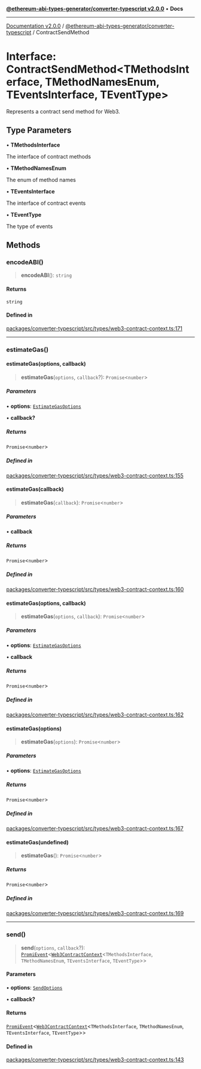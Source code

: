 [**@ethereum-abi-types-generator/converter-typescript v2.0.0**](../README.md) • **Docs**

***

[Documentation v2.0.0](../../../packages.md) / [@ethereum-abi-types-generator/converter-typescript](../README.md) / ContractSendMethod

# Interface: ContractSendMethod\<TMethodsInterface, TMethodNamesEnum, TEventsInterface, TEventType\>

Represents a contract send method for Web3.

## Type Parameters

• **TMethodsInterface**

The interface of contract methods

• **TMethodNamesEnum**

The enum of method names

• **TEventsInterface**

The interface of contract events

• **TEventType**

The type of events

## Methods

### encodeABI()

> **encodeABI**(): `string`

#### Returns

`string`

#### Defined in

[packages/converter-typescript/src/types/web3-contract-context.ts:171](https://github.com/niZmosis/ethereum-abi-types-generator/blob/8be0c174f1ad191b06c4413881733fc6912573c5/packages/converter-typescript/src/types/web3-contract-context.ts#L171)

***

### estimateGas()

#### estimateGas(options, callback)

> **estimateGas**(`options`, `callback`?): `Promise`\<`number`\>

##### Parameters

• **options**: [`EstimateGasOptions`](EstimateGasOptions.md)

• **callback?**

##### Returns

`Promise`\<`number`\>

##### Defined in

[packages/converter-typescript/src/types/web3-contract-context.ts:155](https://github.com/niZmosis/ethereum-abi-types-generator/blob/8be0c174f1ad191b06c4413881733fc6912573c5/packages/converter-typescript/src/types/web3-contract-context.ts#L155)

#### estimateGas(callback)

> **estimateGas**(`callback`): `Promise`\<`number`\>

##### Parameters

• **callback**

##### Returns

`Promise`\<`number`\>

##### Defined in

[packages/converter-typescript/src/types/web3-contract-context.ts:160](https://github.com/niZmosis/ethereum-abi-types-generator/blob/8be0c174f1ad191b06c4413881733fc6912573c5/packages/converter-typescript/src/types/web3-contract-context.ts#L160)

#### estimateGas(options, callback)

> **estimateGas**(`options`, `callback`): `Promise`\<`number`\>

##### Parameters

• **options**: [`EstimateGasOptions`](EstimateGasOptions.md)

• **callback**

##### Returns

`Promise`\<`number`\>

##### Defined in

[packages/converter-typescript/src/types/web3-contract-context.ts:162](https://github.com/niZmosis/ethereum-abi-types-generator/blob/8be0c174f1ad191b06c4413881733fc6912573c5/packages/converter-typescript/src/types/web3-contract-context.ts#L162)

#### estimateGas(options)

> **estimateGas**(`options`): `Promise`\<`number`\>

##### Parameters

• **options**: [`EstimateGasOptions`](EstimateGasOptions.md)

##### Returns

`Promise`\<`number`\>

##### Defined in

[packages/converter-typescript/src/types/web3-contract-context.ts:167](https://github.com/niZmosis/ethereum-abi-types-generator/blob/8be0c174f1ad191b06c4413881733fc6912573c5/packages/converter-typescript/src/types/web3-contract-context.ts#L167)

#### estimateGas(undefined)

> **estimateGas**(): `Promise`\<`number`\>

##### Returns

`Promise`\<`number`\>

##### Defined in

[packages/converter-typescript/src/types/web3-contract-context.ts:169](https://github.com/niZmosis/ethereum-abi-types-generator/blob/8be0c174f1ad191b06c4413881733fc6912573c5/packages/converter-typescript/src/types/web3-contract-context.ts#L169)

***

### send()

> **send**(`options`, `callback`?): [`PromiEvent`](PromiEvent.md)\<[`Web3ContractContext`](../type-aliases/Web3ContractContext.md)\<`TMethodsInterface`, `TMethodNamesEnum`, `TEventsInterface`, `TEventType`\>\>

#### Parameters

• **options**: [`SendOptions`](SendOptions.md)

• **callback?**

#### Returns

[`PromiEvent`](PromiEvent.md)\<[`Web3ContractContext`](../type-aliases/Web3ContractContext.md)\<`TMethodsInterface`, `TMethodNamesEnum`, `TEventsInterface`, `TEventType`\>\>

#### Defined in

[packages/converter-typescript/src/types/web3-contract-context.ts:143](https://github.com/niZmosis/ethereum-abi-types-generator/blob/8be0c174f1ad191b06c4413881733fc6912573c5/packages/converter-typescript/src/types/web3-contract-context.ts#L143)
